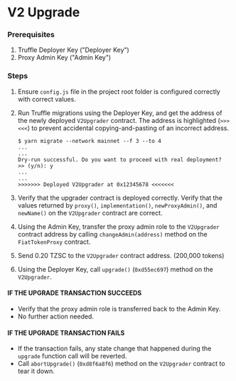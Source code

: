 # V2 Upgrade

### Prerequisites

1. Truffle Deployer Key ("Deployer Key")
2. Proxy Admin Key ("Admin Key")

### Steps

1. Ensure `config.js` file in the project root folder is configured correctly
   with correct values.

2. Run Truffle migrations using the Deployer Key, and get the address of the
   newly deployed `V2Upgrader` contract. The address is highlighted (`>>><<<`)
   to prevent accidental copying-and-pasting of an incorrect address.

   ```
   $ yarn migrate --network mainnet --f 3 --to 4
   ...
   ...
   Dry-run successful. Do you want to proceed with real deployment?  >> (y/n): y
   ...
   ...
   >>>>>>> Deployed V2Upgrader at 0x12345678 <<<<<<<
   ```

3. Verify that the upgrader contract is deployed correctly. Verify that the
   values returned by `proxy()`, `implementation()`, `newProxyAdmin()`, and
   `newName()` on the `V2Upgrader` contract are correct.

4. Using the Admin Key, transfer the proxy admin role to the `V2Upgrader`
   contract address by calling `changeAdmin(address)` method on the
   `FiatTokenProxy` contract.

5. Send 0.20 TZSC to the `V2Upgrader` contract address. (200,000 tokens)

6. Using the Deployer Key, call `upgrade()` (`0xd55ec697`) method on the
   `V2Upgrader`.

#### IF THE UPGRADE TRANSACTION SUCCEEDS

- Verify that the proxy admin role is transferred back to the Admin Key.
- No further action needed.

#### IF THE UPGRADE TRANSACTION FAILS

- If the transaction fails, any state change that happened during the `upgrade`
  function call will be reverted.
- Call `abortUpgrade()` (`0xd8f6a8f6`) method on the `V2Upgrader` contract to
  tear it down.
